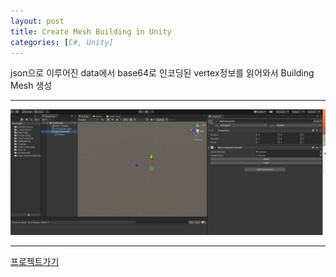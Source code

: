 ```yaml
---
layout: post
title: Create Mesh Building in Unity
categories: [C#, Unity]
---
```


json으로 이루어진 data에서 base64로 인코딩된 vertex정보를 읽어와서 Building Mesh 생성

***

![](https://github.com/SooWanKim/MakeBuildingInUnity/blob/master/%EB%85%B9%ED%99%94_2021_06_29_19_10_45_813.gif?raw=true)

***

[프로젝트가기](https://github.com/SooWanKim/MakeBuildingInUnity)